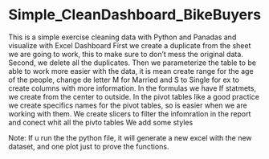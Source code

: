 # Simple_CleanDashboard_BikeBuyers
This is a simple exercise cleaning data with Python and Panadas and visualize with Excel Dashboard
First we create a duplicate from the sheet we are going to work, this to make sure to don’t mess the original data.
Second, we delete all the duplicates.
Then we parameterize the table to be able to work more easier with the data, it is mean create range for the age of the people, change de letter M for Married and S to Single for ex to create columns with more information.
In the formulas we have If statmets, we create from the center to outside.
In the pivot tables like a good practice we create specifics names for the pivot tables, so is easier when we are working with them.
We create slicers to filter the infomration in the report and conect whit all the pivto tables
We add some styles


Note: If u run the the python file, it will generate a new excel with the new dataset, and one plot just to prove the functions.
